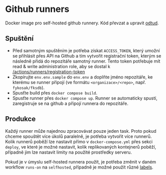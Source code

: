 # Github runners

Docker image pro self-hosted github runnery. Kód převzat a upravit [odtud](https://github.com/beikeni/github-runner-dockerfile).

## Spuštění
- Před samotným spuštěním je potřeba získat `ACCESS_TOKEN`, který umožní se přihlásit
přes API na Github a tím vytvořit registrační token, kterým se následně přidá do repozitáře samotný runner.
Tento token potřebuje mít read & write administration role, aby se dostal
k [/actions/runners/registration-token](https://docs.github.com/en/rest/actions/self-hosted-runners?apiVersion=2022-11-28#create-a-registration-token-for-a-repository)
- Zkopírujte `env.env.sample` do `env.env` a doplňte jméno repozitáře, ke kterému se runner připojí (ve formátu `<organizace>/<repo>`, např. `fykosak/fksdb`).
- Spusťte build přes `docker compose build`.
- Spusťte runner přes `docker compose up`. Runner se automaticky spustí, zaregistruje se na github a připojí runnera do repozitáře.

## Produkce
Každý runner může najednou zpracovávat pouze jeden task. Proto pokud chceme
spouštět více úkolů paralelně, je potřeba vytvořit více runnerů. Kolik runnerů
poběží lze nastavit přímo v `docker-compose.yml` přes sekci `deploy`,
ve které je možné nastavit, kolik replikovaných kontejnerů poběží, případně
jim lze nastavit limity na použité prostředky serveru.

Pokud je v úmyslu self-hosted runnera použít, je potřeba změnit v daném
workflow `runs-on` na `selfhosted`, případně je možné použít různé [labels](https://docs.github.com/en/actions/hosting-your-own-runners/managing-self-hosted-runners/using-self-hosted-runners-in-a-workflow).
